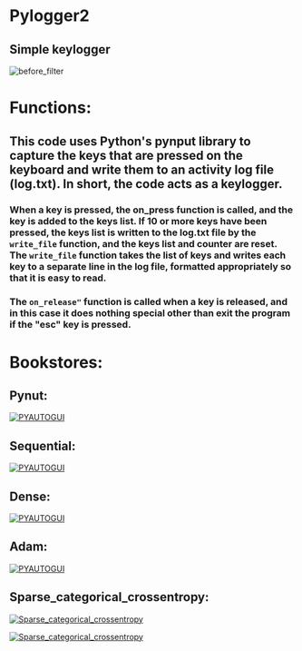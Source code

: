 # Pylogger2
## Simple keylogger
![before_filter](https://user-images.githubusercontent.com/90658763/190903395-2cd84e6e-a270-4dd8-ab4b-78a2d0b23797.gif)

# Functions:
## This code uses Python's pynput library to capture the keys that are pressed on the keyboard and write them to an activity log file (log.txt). In short, the code acts as a keylogger.

### When a key is pressed, the on_press function is called, and the key is added to the keys list. If 10 or more keys have been pressed, the keys list is written to the log.txt file by the ```write_file``` function, and the keys list and counter are reset. The ```write_file``` function takes the list of keys and writes each key to a separate line in the log file, formatted appropriately so that it is easy to read.

### The ```on_release"```  function is called when a key is released, and in this case it does nothing special other than exit the program if the "esc" key is pressed.

# Bookstores:

## Pynut:
[![PYAUTOGUI](https://user-images.githubusercontent.com/90658763/230070764-d9e57eed-83eb-4c05-a1a4-be008381420e.png)](https://pypi.org/project/pynput/)

## Sequential:

[![PYAUTOGUI](https://user-images.githubusercontent.com/90658763/235352072-c25a3a31-02f0-4622-b629-f796235e4a51.png)](https://www.tensorflow.org/api_docs/python/tf/keras/Sequential)

## Dense:
[![PYAUTOGUI](https://user-images.githubusercontent.com/90658763/235354635-4ecd2bc3-3d14-4110-a17a-290dcf3558ea.png)](https://www.tensorflow.org/api_docs/python/tf/keras/layers/Dense)

## Adam:
[![PYAUTOGUI](https://user-images.githubusercontent.com/90658763/235354727-77de3018-871b-4688-84e0-003ab97c9567.png)](https://www.tensorflow.org/api_docs/python/tf/keras/optimizers/Adam)

## Sparse_categorical_crossentropy:
[![Sparse_categorical_crossentropy](https://user-images.githubusercontent.com/90658763/235354808-227f0453-d17c-4c9a-ab96-7d1c4135563e.png)](https://www.tensorflow.org/api_docs/python/tf/keras/metrics/sparse_categorical_crossentropy)

[![Sparse_categorical_crossentropy](https://user-images.githubusercontent.com/90658763/236671860-95761804-9113-4642-843d-15f9d7d374de.png)](https://neptune.ai/blog/keras-metrics)


